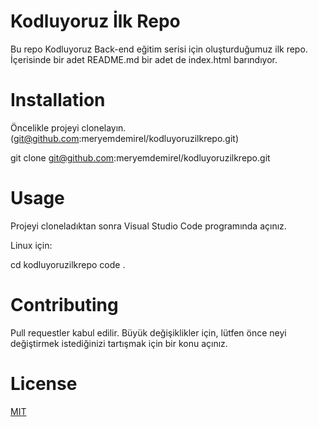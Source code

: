 # Kodluyoruz İlk Repo
Bu repo Kodluyoruz Back-end eğitim serisi için oluşturduğumuz ilk repo. İçerisinde bir adet README.md bir adet de index.html barındıyor.
[ ](https://github.com/meryemdemirel/kodluyoruzilkrepo)
# Installation
Öncelikle projeyi clonelayın.(git@github.com:meryemdemirel/kodluyoruzilkrepo.git)

git clone git@github.com:meryemdemirel/kodluyoruzilkrepo.git
# Usage
Projeyi cloneladıktan sonra Visual Studio Code programında açınız.

Linux için:

cd kodluyoruzilkrepo
code .
# Contributing
Pull requestler kabul edilir. Büyük değişiklikler için, lütfen önce neyi değiştirmek istediğinizi tartışmak için bir konu açınız.
# License
[MIT](https://choosealicense.com/licenses/mit/)